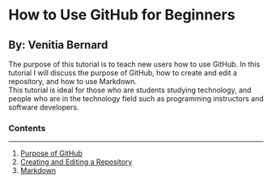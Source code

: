 # How to Use GitHub for Beginners
## By: Venitia Bernard  
The purpose of this tutorial is to teach new users how to use GitHub.  In this tutorial I will discuss the purpose of GitHub, how to create and edit a repository, and how to use Markdown.  
This tutorial is ideal for those who are students studying technology, and people who are in the technology field such as programming instructors and software developers.  
### Contents  
---  
1. [Purpose of GitHub](https://github.com/venitiab/finalProject/blob/ad6a5f639794ec8d79e9aa77807b6d461650ecf7/purpose.md)  
2. [Creating and Editing a Repository](https://github.com/venitiab/finalProject/blob/19d715ae4254a1052eb37ae4c5931ed95bbcfd4b/repository.md)    
3. [Markdown](https://github.com/venitiab/finalProject/blob/ffdad66bd74328f2492c24da38cdc02ad2d51ce6/markdown.md)
